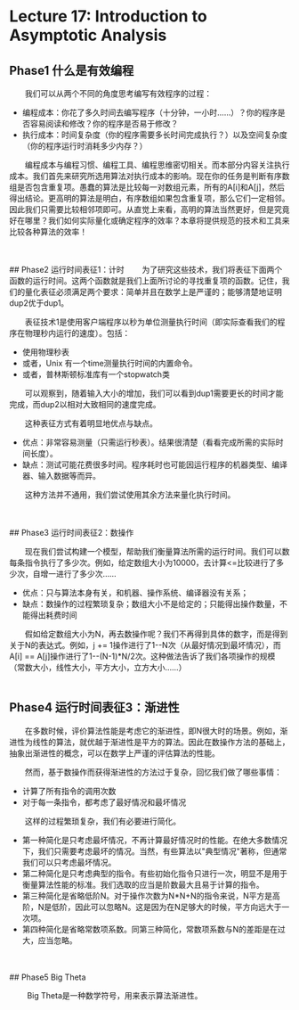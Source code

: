 # Lecture 17: Introduction to Asymptotic Analysis

## Phase1 什么是有效编程
&emsp;&emsp;我们可以从两个不同的角度思考编写有效程序的过程：

- 编程成本：你花了多久时间去编写程序（十分钟，一小时……）？你的程序是否容易阅读和修改？你的程序是否易于修改？
- 执行成本：时间复杂度（你的程序需要多长时间完成执行？）以及空间复杂度（你的程序运行时消耗多少内存？）

&emsp;&emsp;编程成本与编程习惯、编程工具、编程思维密切相关。而本部分内容关注执行成本。我们首先来研究所选用算法对执行成本的影响。现在你的任务是判断有序数组是否包含重复项。愚蠢的算法是比较每一对数组元素，所有的A[i]和A[j]，然后得出结论。更高明的算法是明白，有序数组如果包含重复项，那么它们一定相邻。因此我们只需要比较相邻项即可。从直觉上来看，高明的算法当然更好，但是究竟好在哪里？我们如何实际量化或确定程序的效率？本章将提供规范的技术和工具来比较各种算法的效率！

<br>
<br>
##  Phase2 运行时间表征1：计时
&emsp;&emsp;为了研究这些技术，我们将表征下面两个函数的运行时间。这两个函数就是我们上面所讨论的寻找重复项的函数。记住，我们的量化表征必须满足两个要求：简单并且在数学上是严谨的；能够清楚地证明dup2优于dup1。

&emsp;&emsp;表征技术1是使用客户端程序以秒为单位测量执行时间（即实际查看我们的程序在物理秒内运行的速度）。包括：

- 使用物理秒表
- 或者，Unix 有一个time测量执行时间的内置命令。
- 或者，普林斯顿标准库有一个stopwatch类

&emsp;&emsp;可以观察到，随着输入大小的增加，我们可以看到dup1需要更长的时间才能完成，而dup2以相对大致相同的速度完成。

&emsp;&emsp;这种表征方式有着明显地优点与缺点。

- 优点：非常容易测量（只需运行秒表）。结果很清楚（看看完成所需的实际时间长度）。
- 缺点：测试可能花费很多时间。程序耗时也可能因运行程序的机器类型、编译器、输入数据等而异。

&emsp;&emsp;这种方法并不通用，我们尝试使用其余方法来量化执行时间。

<br>
<br>
##  Phase3 运行时间表征2：数操作

&emsp;&emsp;现在我们尝试构建一个模型，帮助我们衡量算法所需的运行时间。我们可以数每条指令执行了多少次。例如，给定数组大小为10000，去计算<=比较进行了多少次，自增一进行了多少次……

- 优点：只与算法本身有关，和机器、操作系统、编译器没有关系；
- 缺点：数操作的过程繁琐复杂；数组大小不是给定的；只能得出操作数量，不能得出耗费时间

&emsp;&emsp;假如给定数组大小为N，再去数操作呢？我们不再得到具体的数字，而是得到关于N的表达式。例如，j += 1操作进行了1--N次（从最好情况到最坏情况），而A[i] == A[j]操作进行了1--(N-1)*N/2次。这种做法告诉了我们各项操作的规模（常数大小，线性大小，平方大小，立方大小……） 
<br>
<br>
##  Phase4 运行时间表征3：渐进性
&emsp;&emsp;在多数时候，评价算法性能是考虑它的渐进性，即N很大时的场景。例如，渐进性为线性的算法，就优越于渐进性是平方的算法。因此在数操作方法的基础上，抽象出渐进性的概念，可以在数学上严谨的评估算法的性能。

&emsp;&emsp;然而，基于数操作而获得渐进性的方法过于复杂，回忆我们做了哪些事情：

- 计算了所有指令的调用次数
- 对于每一条指令，都考虑了最好情况和最坏情况

&emsp;&emsp;这样的过程繁琐复杂，我们有必要进行简化。

- 第一种简化是只考虑最坏情况，不再计算最好情况时的性能。在绝大多数情况下，我们只需要考虑最坏的情况。当然，有些算法以"典型情况"著称，但通常我们可以只考虑最坏情况。
- 第二种简化是只考虑典型的指令。有些初始化指令只进行一次，明显不是用于衡量算法性能的标准。我们选取的应当是阶数最大且易于计算的指令。
- 第三种简化是省略低阶N。对于操作次数为N*N+N的指令来说，N平方是高阶，N是低阶，因此可以忽略N。这是因为在N足够大的时候，平方向远大于一次项。
- 第四种简化是省略常数项系数。同第三种简化，常数项系数与N的差距是在过大，应当忽略。
<br>
<br>
##  Phase5 Big Theta

&emsp;&emsp; Big Theta是一种数学符号，用来表示算法渐进性。